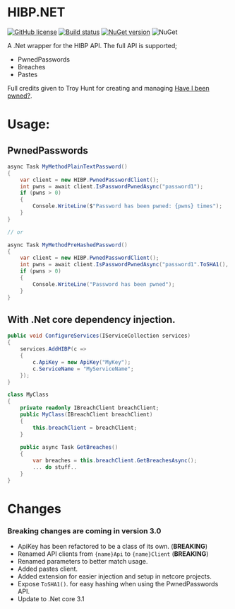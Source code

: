 # HIBP.NET
[![GitHub license](https://img.shields.io/github/license/VisualBean/HIBP.NET.svg)](https://github.com/VisualBean/HIBP.NET/blob/master/LICENSE) [![Build status](https://ci.appveyor.com/api/projects/status/6hhatdf7gw60thgn?svg=true)](https://ci.appveyor.com/project/alexintime/hibp-net) [![NuGet version](https://badge.fury.io/nu/HIBP.NET.svg)](https://badge.fury.io/nu/HIBP.NET)
![NuGet](https://img.shields.io/nuget/dt/HIBP.NET.svg)


A .Net wrapper for the HIBP API.
The full API is supported;
 * PwnedPasswords
 * Breaches
 * Pastes


Full credits given to Troy Hunt for creating and managing [Have I been pwned?](https://haveibeenpwned.com).

Usage:
===
## PwnedPasswords
```csharp 
async Task MyMethodPlainTextPassword()
{
    var client = new HIBP.PwnedPasswordClient();
    int pwns = await client.IsPasswordPwnedAsync("password1");
    if (pwns > 0)
    {
        Console.WriteLine($"Password has been pwned: {pwns} times");
    }
}

// or

async Task MyMethodPreHashedPassword()
{
    var client = new HIBP.PwnedPasswordClient();
    int pwns = await client.IsPasswordPwnedAsync("password1".ToSHA1(), isHash: true);
    if (pwns > 0)
    {
        Console.WriteLine("Password has been pwned");
    }
}

```

## With .Net core dependency injection.
```csharp
public void ConfigureServices(IServiceCollection services)
{
    services.AddHIBP(c =>
    {
        c.ApiKey = new ApiKey("MyKey");
        c.ServiceName = "MyServiceName";
    });
}

class MyClass
{
    private readonly IBreachClient breachClient;
    public MyClass(IBreachClient breachClient)
    {
        this.breachClient = breachClient;
    }
    
    public async Task GetBreaches()
    {
        var breaches = this.breachClient.GetBreachesAsync();
        ... do stuff..
    }
}
```


Changes
===
### Breaking changes are coming in version 3.0
 * ApiKey has been refactored to be a class of its own. (**BREAKING**)
 * Renamed API clients from `{name}Api` to `{name}Client` (**BREAKING**)
 * Renamed parameters to better match usage.
 * Added pastes client. 
 * Added extension for easier injection and setup in netcore projects.
 * Expose `ToSHA1()`. for easy hashing when using the PwnedPasswords API.
 * Update to .Net core 3.1

